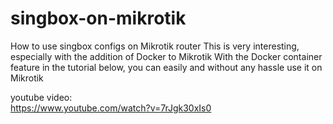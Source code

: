 # singbox-on-mikrotik
How to use singbox configs on Mikrotik router  This is very interesting, especially with the addition of Docker to Mikrotik  With the Docker container feature in the tutorial below, you can easily and without any hassle use it on Mikrotik


youtube video:  
https://www.youtube.com/watch?v=7rJgk30xIs0
